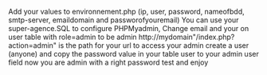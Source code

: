 Add your values to environnement.php (ip, user, password, nameofbdd, smtp-server, emaildomain and passworofyouremail)
You can use your super-agence.SQL to configure PHPMyadmin,
Change email and your on user table with role=admin to be admin
http://mydomain"/index.php?action=admin" is the path for your url to access your admin
create a user (anyone) and copy the password value in your table user to your admin user field
now you are admin with a right password
test and enjoy
